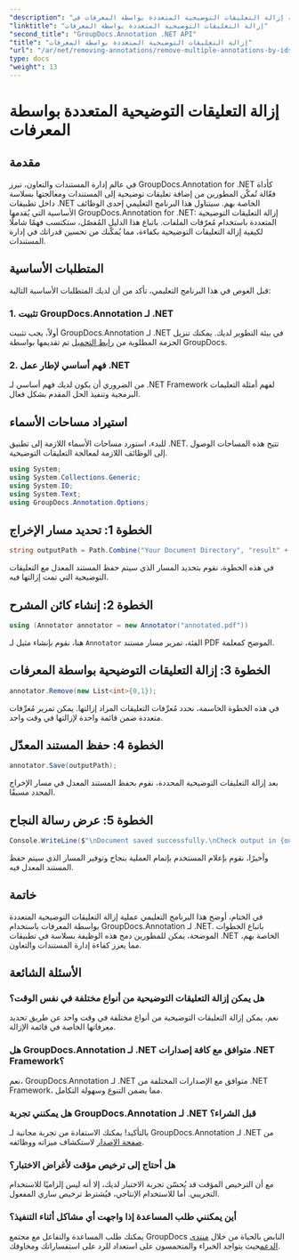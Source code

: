 ```yaml
---
"description": "تعرف على كيفية إزالة التعليقات التوضيحية المتعددة بواسطة المعرفات في .NET باستخدام GroupDocs.Annotation، مما يعزز قدرات إدارة المستندات لديك بسهولة."
"linktitle": "إزالة التعليقات التوضيحية المتعددة بواسطة المعرفات"
"second_title": "GroupDocs.Annotation .NET API"
"title": "إزالة التعليقات التوضيحية المتعددة بواسطة المعرفات"
"url": "/ar/net/removing-annotations/remove-multiple-annotations-by-ids/"
type: docs
"weight": 13
---
```


# إزالة التعليقات التوضيحية المتعددة بواسطة المعرفات

## مقدمة
في عالم إدارة المستندات والتعاون، تبرز GroupDocs.Annotation for .NET كأداة فعّالة تُمكّن المطورين من إضافة تعليقات توضيحية إلى المستندات ومعالجتها بسلاسة داخل تطبيقات .NET الخاصة بهم. سيتناول هذا البرنامج التعليمي إحدى الوظائف الأساسية التي يُقدمها GroupDocs.Annotation for .NET: إزالة التعليقات التوضيحية المتعددة باستخدام مُعرّفات الملفات. باتباع هذا الدليل المُفصّل، ستكتسب فهمًا شاملًا لكيفية إزالة التعليقات التوضيحية بكفاءة، مما يُمكّنك من تحسين قدراتك في إدارة المستندات.
## المتطلبات الأساسية
قبل الغوص في هذا البرنامج التعليمي، تأكد من أن لديك المتطلبات الأساسية التالية:
### 1. تثبيت GroupDocs.Annotation لـ .NET
أولاً، يجب تثبيت GroupDocs.Annotation لـ .NET في بيئة التطوير لديك. يمكنك تنزيل الحزمة المطلوبة من [رابط التحميل](https://releases.groupdocs.com/annotation/net/) تم تقديمها بواسطة GroupDocs.
### 2. فهم أساسي لإطار عمل .NET
من الضروري أن يكون لديك فهم أساسي لـ .NET Framework لفهم أمثلة التعليمات البرمجية وتنفيذ الحل المقدم بشكل فعال.

## استيراد مساحات الأسماء
للبدء، استورد مساحات الأسماء اللازمة إلى تطبيق .NET. تتيح هذه المساحات الوصول إلى الوظائف اللازمة لمعالجة التعليقات التوضيحية.
```csharp
using System;
using System.Collections.Generic;
using System.IO;
using System.Text;
using GroupDocs.Annotation.Options;
```

## الخطوة 1: تحديد مسار الإخراج
```csharp
string outputPath = Path.Combine("Your Document Directory", "result" + Path.GetExtension("input.pdf"));
```
في هذه الخطوة، نقوم بتحديد المسار الذي سيتم حفظ المستند المعدل مع التعليقات التوضيحية التي تمت إزالتها فيه.
## الخطوة 2: إنشاء كائن المشرح
```csharp
using (Annotator annotator = new Annotator("annotated.pdf"))
```
هنا، نقوم بإنشاء مثيل لـ `Annotator` الفئة، تمرير مسار مستند PDF الموضح كمعلمة.
## الخطوة 3: إزالة التعليقات التوضيحية بواسطة المعرفات
```csharp
annotator.Remove(new List<int>{0,1});
```
في هذه الخطوة الحاسمة، نحدد مُعرِّفات التعليقات المراد إزالتها. يمكن تمرير مُعرِّفات متعددة ضمن قائمة واحدة لإزالتها في وقت واحد.
## الخطوة 4: حفظ المستند المعدّل
```csharp
annotator.Save(outputPath);
```
بعد إزالة التعليقات التوضيحية المحددة، نقوم بحفظ المستند المعدل في مسار الإخراج المحدد مسبقًا.
## الخطوة 5: عرض رسالة النجاح
```csharp
Console.WriteLine($"\nDocument saved successfully.\nCheck output in {outputPath}.");
```
وأخيرًا، نقوم بإعلام المستخدم بإتمام العملية بنجاح وتوفير المسار الذي سيتم حفظ المستند المعدل فيه.

## خاتمة
في الختام، أوضح هذا البرنامج التعليمي عملية إزالة التعليقات التوضيحية المتعددة بواسطة المعرفات باستخدام GroupDocs.Annotation لـ .NET. باتباع الخطوات الموضحة، يمكن للمطورين دمج هذه الوظيفة بسلاسة في تطبيقات .NET الخاصة بهم، مما يعزز كفاءة إدارة المستندات والتعاون.
## الأسئلة الشائعة
### هل يمكن إزالة التعليقات التوضيحية من أنواع مختلفة في نفس الوقت؟
نعم، يمكن إزالة التعليقات التوضيحية من أنواع مختلفة في وقت واحد عن طريق تحديد معرفاتها الخاصة في قائمة الإزالة.
### هل GroupDocs.Annotation لـ .NET متوافق مع كافة إصدارات .NET Framework؟
نعم، GroupDocs.Annotation لـ .NET متوافق مع الإصدارات المختلفة من .NET Framework، مما يضمن التنوع وسهولة التكامل.
### هل يمكنني تجربة GroupDocs.Annotation لـ .NET قبل الشراء؟
بالتأكيد! يمكنك الاستفادة من تجربة مجانية لـ GroupDocs.Annotation لـ .NET من [صفحة الإصدار](https://releases.groupdocs.com/) لاستكشاف ميزاته ووظائفه.
### هل أحتاج إلى ترخيص مؤقت لأغراض الاختبار؟
مع أن الترخيص المؤقت قد يُحسّن تجربة الاختبار لديك، إلا أنه ليس إلزاميًا للاستخدام التجريبي. أما للاستخدام الإنتاجي، فيُشترط ترخيص ساري المفعول.
### أين يمكنني طلب المساعدة إذا واجهت أي مشاكل أثناء التنفيذ؟
يمكنك طلب المساعدة والتفاعل مع مجتمع GroupDocs النابض بالحياة من خلال [منتدى الدعم](https://forum.groupdocs.com/c/annotation/10)حيث يتواجد الخبراء والمتحمسون على استعداد للرد على استفساراتك ومخاوفك.